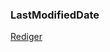 ### LastModifiedDate

[Rediger](https://github.com/FMDatahub/DataDictionary/tree/main/Properties/Administratively/LastModifiedDate)
